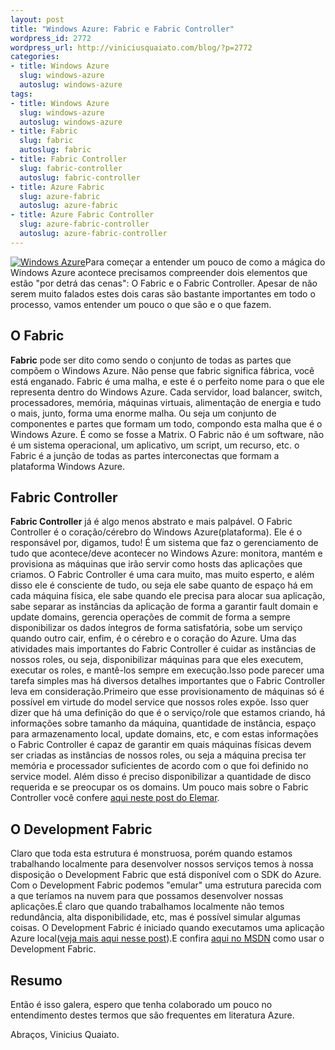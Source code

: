 ```yaml
--- 
layout: post
title: "Windows Azure: Fabric e Fabric Controller"
wordpress_id: 2772
wordpress_url: http://viniciusquaiato.com/blog/?p=2772
categories: 
- title: Windows Azure
  slug: windows-azure
  autoslug: windows-azure
tags: 
- title: Windows Azure
  slug: windows-azure
  autoslug: windows-azure
- title: Fabric
  slug: fabric
  autoslug: fabric
- title: Fabric Controller
  slug: fabric-controller
  autoslug: fabric-controller
- title: Azure Fabric
  slug: azure-fabric
  autoslug: azure-fabric
- title: Azure Fabric Controller
  slug: azure-fabric-controller
  autoslug: azure-fabric-controller
---
```

[![Windows Azure](http://viniciusquaiato.com/images_posts/microsoft-windows-azure-mspmentor-150x150.jpg "Windows Azure")](http://viniciusquaiato.com/images_posts/microsoft-windows-azure-mspmentor.jpg)Para começar a entender um pouco de como a mágica do Windows Azure acontece precisamos compreender  dois elementos que estão "por detrá das cenas": O Fabric e o Fabric Controller. Apesar de não serem muito falados estes dois caras são bastante importantes em todo o processo, vamos entender um pouco o que são e o que fazem.

## O Fabric
**Fabric** pode ser dito como sendo o conjunto de todas as partes que compõem o Windows Azure. Não pense que fabric significa fábrica, você está enganado. Fabric é uma malha, e este é o perfeito nome para o que ele representa dentro do Windows Azure. Cada servidor, load balancer, switch, processadores, memória, máquinas virtuais, alimentação de energia e tudo o mais, junto, forma uma enorme malha. Ou seja um conjunto de componentes e partes que formam um todo, compondo esta malha que é o Windows Azure. É como se fosse a Matrix. O Fabric não é um software, não é um sistema operacional, um aplicativo, um script, um recurso, etc. o Fabric é a junção de todas as partes interconectas que formam a plataforma Windows Azure.

## Fabric Controller
**Fabric Controller** já é algo menos abstrato e mais palpável. O Fabric Controller é o coração/cérebro do Windows Azure(plataforma). Ele é o responsável por, digamos, tudo! É um sistema que faz o gerenciamento de tudo que acontece/deve acontecer no Windows Azure: monitora, mantém e provisiona as máquinas que irão servir como hosts das aplicações que criamos. O Fabric Controller é uma cara muito, mas muito esperto, e além disso ele é consciente de tudo, ou seja ele sabe quanto de espaço há em cada máquina física, ele sabe quando ele precisa para alocar sua aplicação, sabe separar as instâncias da aplicação de forma a garantir fault domain e update domains, gerencia operações de commit de forma a sempre disponibilizar os dados íntegros de forma satisfatória, sobe um serviço quando outro cair, enfim, é o cérebro e o coração do Azure. Uma das atividades mais importantes do Fabric Controller é cuidar as instâncias de nossos roles, ou seja, disponibilizar máquinas para que eles executem, executar os roles, e mantê-los sempre em execução.Isso pode parecer uma tarefa simples mas há diversos detalhes importantes que o Fabric Controller leva em consideração.Primeiro que esse provisionamento de máquinas só é possível em virtude do model service que nossos roles expõe. Isso quer dizer que há uma definição do que é o serviço/role que estamos criando, há informações sobre tamanho da máquina, quantidade de instância, espaço para armazenamento local, update domains, etc, e com estas informações o Fabric Controller é capaz de garantir em quais máquinas físicas devem ser criadas as instâncias de nossos roles, ou seja a máquina precisa ter memória e processador suficientes de acordo com o que foi definido no service model. Além disso é preciso disponibilizar a quantidade de disco requerida e se preocupar os os domains. Um pouco mais sobre o Fabric Controller você confere [aqui neste post do Elemar](http://azureservicesbr.ning.com/profiles/blogs/como-funciona-o-azure-o-1).

## O Development Fabric
Claro que toda esta estrutura é monstruosa, porém quando estamos trabalhando localmente para desenvolver nossos serviços temos à nossa disposição o Development Fabric que está disponível com o SDK do Azure. Com o Development Fabric podemos "emular" uma estrutura parecida com a que teríamos na nuvem para que possamos desenvolver nossas aplicações.É claro que quando trabalhamos localmente não temos redundância, alta disponibilidade, etc, mas é possível simular algumas coisas. O Development Fabric é iniciado quando executamos uma aplicação Azure local([veja mais aqui nesse post](http://azure.snagy.name/blog/?p=84)).E confira [aqui no MSDN](http://msdn.microsoft.com/en-us/library/dd179455.aspx) como usar o Development Fabric.

## Resumo
Então é isso galera, espero que tenha colaborado um pouco no entendimento destes termos que são frequentes em literatura Azure.

Abraços,
Vinicius Quaiato.

